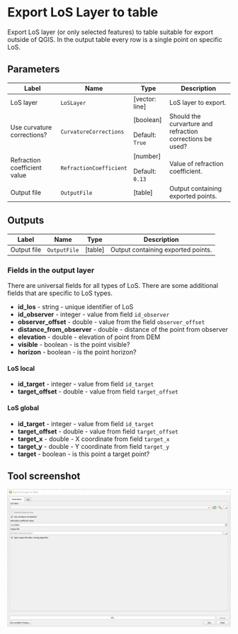 # Export LoS Layer to table

Export LoS layer (or only selected features) to table suitable for export outside of QGIS. In the output table every row is a single point on specific LoS. 

## Parameters

| Label | Name | Type | Description |
| --- | --- | --- | --- |
| LoS layer | `LoSLayer` | [vector: line] | LoS layer to export. |
| Use curvature corrections? | `CurvatureCorrections` | [boolean]<br/><br/>Default: `True` | Should the curvarture and refraction corrections be used? |
| Refraction coefficient value | `RefractionCoefficient` | [number] <br/><br/> Default: <br/> `0.13` | Value of refraction coefficient. |
| Output file | `OutputFile` | [table] | Output containing exported points. |

## Outputs

| Label | Name | Type | Description |
| --- | --- | --- | --- |
| Output file | `OutputFile` | [table] | Output containing exported points. |

### Fields in the output layer

There are universal fields for all types of LoS. There are some additional fields that are specific to LoS types. 

* __id_los__ - string - unique identifier of LoS
* __id_observer__ - integer - value from field `id_observer`
* __observer_offset__ - double - value from the field `observer_offset`
* __distance_from_observer__ - double - distance of the point from observer
* __elevation__ - double - elevation of point from DEM
* __visible__ - boolean - is the point visible?
* __horizon__ - boolean - is the point horizon?

#### LoS local

* __id_target__ - integer - value from field `id_target`
* __target_offset__ - double - value from field `target_offset`

#### LoS global

* __id_target__ - integer - value from field `id_target`
* __target_offset__ - double - value from field `target_offset`
* __target_x__ - double - X coordinate from field `target_x`
* __target_y__ - double - Y coordinate from field `target_y`
* __target__ - boolean - is this point a target point?

## Tool screenshot

![Create global LoS](../../images/tool_export_los.png)
	